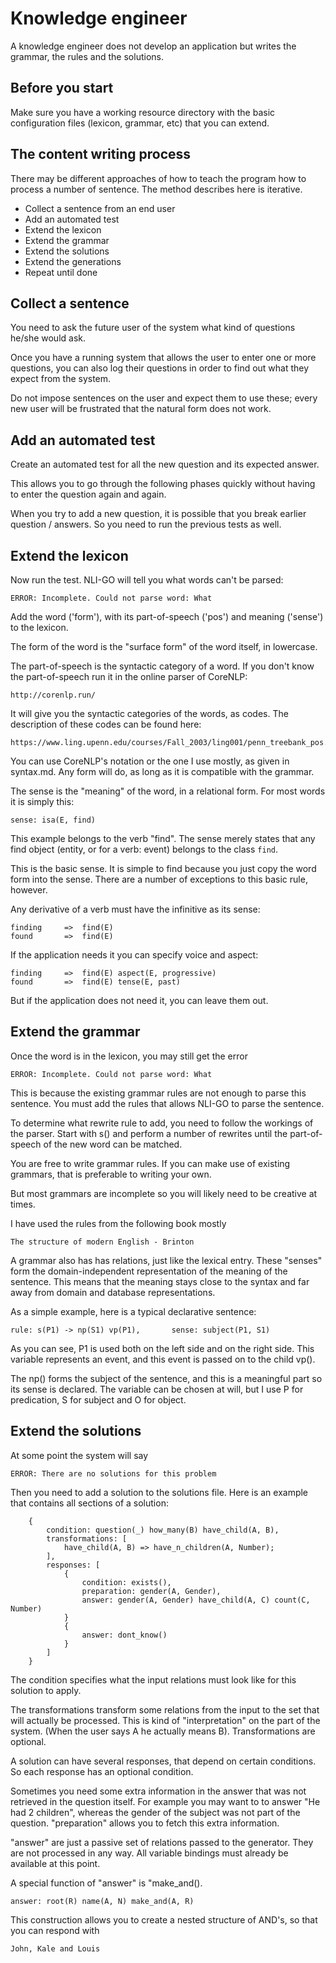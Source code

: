 # Knowledge engineer

A knowledge engineer does not develop an application but writes the grammar, the rules and the solutions.

## Before you start

Make sure you have a working resource directory with the basic configuration files (lexicon, grammar, etc) that you can extend. 

## The content writing process

There may be different approaches of how to teach the program how to process a number of sentence. The method describes here is iterative. 

* Collect a sentence from an end user
* Add an automated test 
* Extend the lexicon
* Extend the grammar
* Extend the solutions
* Extend the generations
* Repeat until done

## Collect a sentence

You need to ask the future user of the system what kind of questions he/she would ask. 

Once you have a running system that allows the user to enter one or more questions, you can also log their questions in order to find out what they expect from the system.

Do not impose sentences on the user and expect them to use these; every new user will be frustrated that the natural form does not work.

## Add an automated test

Create an automated test for all the new question and its expected answer.

This allows you to go through the following phases quickly without having to enter the question again and again.

When you try to add a new question, it is possible that you break earlier question / answers. So you need to run the previous tests as well.   

## Extend the lexicon

Now run the test. NLI-GO will tell you what words can't be parsed:

    ERROR: Incomplete. Could not parse word: What
    
Add the word ('form'), with its part-of-speech ('pos') and meaning ('sense') to the lexicon.

The form of the word is the "surface form" of the word itself, in lowercase. 

The part-of-speech is the syntactic category of a word. If you don't know the part-of-speech run it in the online parser of CoreNLP:

    http://corenlp.run/
    
It will give you the syntactic categories of the words, as codes. The description of these codes can be found here:

    https://www.ling.upenn.edu/courses/Fall_2003/ling001/penn_treebank_pos.html
    
You can use CoreNLP's notation or the one I use mostly, as given in syntax.md. Any form will do, as long as it is compatible with the grammar.

The sense is the "meaning" of the word, in a relational form. For most words it is simply this:

    sense: isa(E, find)
    
This example belongs to the verb "find". The sense merely states that any find object (entity, or for a verb: event) belongs to the class `find`.

This is the basic sense. It is simple to find because you just copy the word form into the sense.
There are a number of exceptions to this basic rule, however.

Any derivative of a verb must have the infinitive as its sense:

    finding     =>  find(E)
    found       =>  find(E)
    
If the application needs it you can specify voice and aspect:

    finding     =>  find(E) aspect(E, progressive) 
    found       =>  find(E) tense(E, past)
    
But if the application does not need it, you can leave them out.

## Extend the grammar

Once the word is in the lexicon, you may still get the error

    ERROR: Incomplete. Could not parse word: What

This is because the existing grammar rules are not enough to parse this sentence. You must add the rules that allows NLI-GO to parse the sentence. 

To determine what rewrite rule to add, you need to follow the workings of the parser. Start with s() and perform a number of rewrites until the part-of-speech of the new word can be matched. 

You are free to write grammar rules. If you can make use of existing grammars, that is preferable to writing your own. 

But most grammars are incomplete so you will likely need to be creative at times.  

I have used the rules from the following book mostly

    The structure of modern English - Brinton
    
A grammar also has has relations, just like the lexical entry. These "senses" form the domain-independent representation of the meaning of the sentence.
This means that the meaning stays close to the syntax and far away from domain and database representations.

As a simple example, here is a typical declarative sentence:

    rule: s(P1) -> np(S1) vp(P1),       sense: subject(P1, S1)
    
As you can see, P1 is used both on the left side and on the right side. This variable represents an event, and this event is passed on to the child vp().

The np() forms the subject of the sentence, and this is a meaningful part so its sense is declared. 
The variable can be chosen at will, but I use P for predication, S for subject and O for object. 

## Extend the solutions

At some point the system will say

    ERROR: There are no solutions for this problem

Then you need to add a solution to the solutions file. Here is an example that contains all sections of a solution:

~~~
    {
        condition: question(_) how_many(B) have_child(A, B),
        transformations: [
            have_child(A, B) => have_n_children(A, Number);
        ],
        responses: [
            {
                condition: exists(),
                preparation: gender(A, Gender),
                answer: gender(A, Gender) have_child(A, C) count(C, Number)
            }
            {
                answer: dont_know()
            }
        ]
    }
~~~

The condition specifies what the input relations must look like for this solution to apply.

The transformations transform some relations from the input to the set that will actually be processed. This is kind of
"interpretation" on the part of the system. (When the user says A he actually means B). Transformations are optional.

A solution can have several responses, that depend on certain conditions. So each response has an optional condition.

Sometimes you need some extra information in the answer that was not retrieved in the question itself. For example you
may want to to answer "He had 2 children", whereas the gender of the subject was not part of the question. "preparation"
allows you to fetch this extra information.

"answer" are just a passive set of relations passed to the generator. They are not processed in any way. All variable bindings must already be available at this point.

A special function of "answer" is "make_and().

    answer: root(R) name(A, N) make_and(A, R)

This construction allows you to create a nested structure of AND's, so that you can respond with

    John, Kale and Louis
